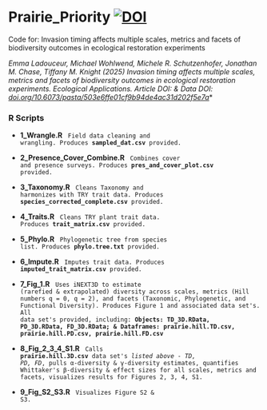 # Prairie_Priority  [![DOI]()]()


Code for: Invasion timing affects multiple scales, metrics and facets of biodiversity outcomes in ecological restoration experiments

*Emma Ladouceur, Michael Wohlwend, Michele R. Schutzenhofer, Jonathan M. Chase, Tiffany M. Knight (2025) Invasion timing affects multiple scales, metrics and facets of biodiversity outcomes in ecological restoration experiments. Ecological Applications. Article DOI: []() & Data DOI: [doi.org/10.6073/pasta/503e6ffe01cf9b94de4ac31d202f5e7a](https://doi.org/10.6073/pasta/503e6ffe01cf9b94de4ac31d202f5e7a)**


### R Scripts

* **1_Wrangle.R** <code> Field data cleaning and wrangling. Produces **sampled_dat.csv** provided. </code>

* **2_Presence_Cover_Combine.R** <code> Combines cover and presence surveys. Produces **pres_and_cover_plot.csv** provided. </code>

* **3_Taxonomy.R** <code> Cleans Taxonomy and harmonizes with TRY trait data. Produces **species_corrected_complete.csv** provided.  </code>

* **4_Traits.R** <code> Cleans TRY plant trait data. Produces **trait_matrix.csv** provided. </code>

* **5_Phylo.R** <code> Phylogenetic tree from species list. Produces **phylo.tree.txt** provided. </code>

* **6_Impute.R** <code> Imputes trait data. Produces **imputed_trait_matrix.csv** provided. </code>

* **7_Fig_1.R** <code> Uses iNEXT3D to estimate (rarefied & extrapolated) diversity across scales, metrics (Hill numbers q = 0, q = 2), and facets (Taxonomic, Phylogenetic, and Functional Diversity). Produces Figure 1 and associated data set's. All data set's provided, including: **Objects: TD_3D.RData, PD_3D.RData, FD_3D.RData; & Dataframes: prairie.hill.TD.csv, prairie.hill.PD.csv, prairie.hill.FD.csv** </code>

* **8_Fig_2_3_4_S1.R** <code> Calls **prairie.hill.3D.csv** data set's *listed above - TD, PD, FD*, pulls α-diversity & γ-diversity estimates, quantifies Whittaker's β-diversity & effect sizes for all scales, metrics and facets, visualizes results for Figures 2, 3, 4, S1. </code>

* **9_Fig_S2_S3.R** <code> Visualizes Figure S2 & S3. </code>